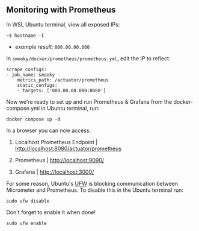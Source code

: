 ## Monitoring with Prometheus

In WSL Ubuntu terminal, view all exposed IPs:

    ~$ hostname -I

- *example result:* `000.00.00.000`

In `smooky/docker/prometheus/prometheus.yml`, edit the IP to reflect:

    scrape_configs:
    - job_name: smooky
        metrics_path: /actuator/prometheus
        static_configs:
        - targets: ['000.00.00.000:8080']

Now we're ready to set up and run Prometheus & Grafana from the docker-compose.yml in Ubuntu terminal, run:

    docker compose up -d

In a browser you can now access:

1. Localhost Prometheus Endpoint | [http://localhost:8080/actuator/prometheus](http://localhost:8080/actuator/prometheus)

2. Prometheus | [http://localhost:9090/](http://localhost:9090/)

3. Grafana | [http://localhost:3000/](http://localhost:3000/)

For some reason, Ubuntu's [UFW](https://wiki.ubuntu.com/UncomplicatedFirewall) is blocking communication between Micrometer and Prometheus. To disable this in the Ubuntu terminal run: 

    sudo ufw disable

Don't forget to enable it when done!

    sudo ufw enable